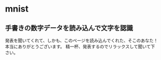 # mnist
## 手書きの数字データを読み込んで文字を認識
発表を聞いてくれて、しかも、このページを読み込んでくれた、そこのあなた！
本当にありがとうございます。
精一杯、発表するのでリラックスして聞いて下さい。
